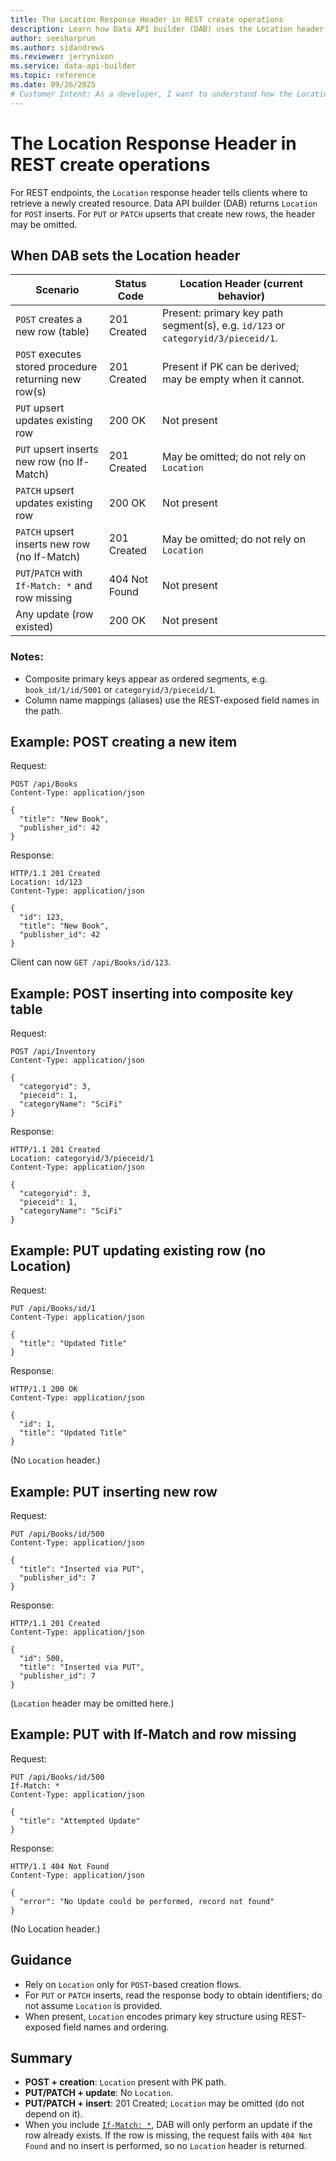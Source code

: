 ```yaml
---
title: The Location Response Header in REST create operations
description: Learn how Data API builder (DAB) uses the Location header to indicate where newly created resources can be retrieved after POST or PUT inserts.
author: seesharprun
ms.author: sidandrews
ms.reviewer: jerrynixon
ms.service: data-api-builder
ms.topic: reference
ms.date: 09/26/2025
# Customer Intent: As a developer, I want to understand how the Location header works in DAB REST endpoints so I can reliably find the path of newly created resources.
---
```


# The Location Response Header in REST create operations

For REST endpoints, the `Location` response header tells clients where to retrieve a newly created resource. Data API builder (DAB) returns `Location` for `POST` inserts. For `PUT` or `PATCH` upserts that create new rows, the header may be omitted.

## When DAB sets the Location header

| Scenario                                            | Status Code   | Location Header (current behavior)                                               |
| --------------------------------------------------- | ------------- | -------------------------------------------------------------------------------- |
| `POST` creates a new row (table)                      | 201 Created   | Present: primary key path segment(s), e.g. `id/123` or `categoryid/3/pieceid/1`. |
| `POST` executes stored procedure returning new row(s) | 201 Created   | Present if PK can be derived; may be empty when it cannot.                       |
| `PUT` upsert updates existing row                     | 200 OK        | Not present                                                                      |
| `PUT` upsert inserts new row (no If-Match)            | 201 Created   | May be omitted; do not rely on `Location`                                          |
| `PATCH` upsert updates existing row                   | 200 OK        | Not present                                                                      |
| `PATCH` upsert inserts new row (no If-Match)          | 201 Created   | May be omitted; do not rely on `Location`                                          |
| `PUT`/`PATCH` with `If-Match: *` and row missing        | 404 Not Found | Not present                                                                      |
| Any update (row existed)                            | 200 OK        | Not present                                                                      |

### Notes:

* Composite primary keys appear as ordered segments, e.g. `book_id/1/id/5001` or `categoryid/3/pieceid/1`.
* Column name mappings (aliases) use the REST-exposed field names in the path.

## Example: POST creating a new item

Request:

```http
POST /api/Books
Content-Type: application/json

{
  "title": "New Book",
  "publisher_id": 42
}
```

Response:

```http
HTTP/1.1 201 Created
Location: id/123
Content-Type: application/json

{
  "id": 123,
  "title": "New Book",
  "publisher_id": 42
}
```

Client can now `GET /api/Books/id/123`.

## Example: POST inserting into composite key table

Request:

```http
POST /api/Inventory
Content-Type: application/json

{
  "categoryid": 3,
  "pieceid": 1,
  "categoryName": "SciFi"
}
```

Response:

```http
HTTP/1.1 201 Created
Location: categoryid/3/pieceid/1
Content-Type: application/json

{
  "categoryid": 3,
  "pieceid": 1,
  "categoryName": "SciFi"
}
```

## Example: PUT updating existing row (no Location)

Request:

```http
PUT /api/Books/id/1
Content-Type: application/json

{
  "title": "Updated Title"
}
```

Response:

```http
HTTP/1.1 200 OK
Content-Type: application/json

{
  "id": 1,
  "title": "Updated Title"
}
```

(No `Location` header.)

## Example: PUT inserting new row

Request:

```http
PUT /api/Books/id/500
Content-Type: application/json

{
  "title": "Inserted via PUT",
  "publisher_id": 7
}
```

Response:

```http
HTTP/1.1 201 Created
Content-Type: application/json

{
  "id": 500,
  "title": "Inserted via PUT",
  "publisher_id": 7
}
```

(`Location` header may be omitted here.)

## Example: PUT with If-Match and row missing

Request:

```http
PUT /api/Books/id/500
If-Match: *
Content-Type: application/json

{
  "title": "Attempted Update"
}
```

Response:

```http
HTTP/1.1 404 Not Found
Content-Type: application/json

{
  "error": "No Update could be performed, record not found"
}
```

(No Location header.)

## Guidance

* Rely on `Location` only for `POST`-based creation flows.
* For `PUT` or `PATCH` inserts, read the response body to obtain identifiers; do not assume `Location` is provided.
* When present, `Location` encodes primary key structure using REST-exposed field names and ordering.

## Summary

* **POST + creation**: `Location` present with PK path.
* **PUT/PATCH + update**: No `Location`.
* **PUT/PATCH + insert**: 201 Created; `Location` may be omitted (do not depend on it).
* When you include [`If-Match: *`](http-location), DAB will only perform an update if the row already exists. If the row is missing, the request fails with `404 Not Found` and no insert is performed, so no `Location` header is returned.